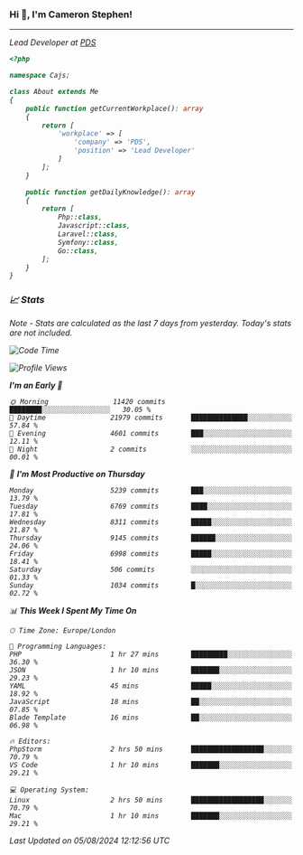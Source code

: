 ### Hi 👋, I'm Cameron Stephen!
<hr>
<p><em>Lead Developer at <a href="https://prindatasolutions.co.uk">PDS</a></p>


```php
<?php

namespace Cajs;

class About extends Me
{
    public function getCurrentWorkplace(): array
    {
        return [
            'workplace' => [
                'company' => 'PDS',
                'position' => 'Lead Developer'
            ]
        ];
    }

    public function getDailyKnowledge(): array
    {
        return [
            Php::class,
            Javascript::class,
            Laravel::class,
            Symfony::class,
            Go::class,
        ];
    }
}
```

### 📈 Stats
<p><em>Note - Stats are calculated as the last 7 days from yesterday. Today's stats are not included.</em></p>


<!--START_SECTION:waka-->
![Code Time](http://img.shields.io/badge/Code%20Time-3%2C889%20hrs%2047%20mins-blue)

![Profile Views](http://img.shields.io/badge/Profile%20Views-0-blue)

**I'm an Early 🐤** 

```text
🌞 Morning                11420 commits       ████████░░░░░░░░░░░░░░░░░   30.05 % 
🌆 Daytime                21979 commits       ██████████████░░░░░░░░░░░   57.84 % 
🌃 Evening                4601 commits        ███░░░░░░░░░░░░░░░░░░░░░░   12.11 % 
🌙 Night                  2 commits           ░░░░░░░░░░░░░░░░░░░░░░░░░   00.01 % 
```
📅 **I'm Most Productive on Thursday** 

```text
Monday                   5239 commits        ███░░░░░░░░░░░░░░░░░░░░░░   13.79 % 
Tuesday                  6769 commits        ████░░░░░░░░░░░░░░░░░░░░░   17.81 % 
Wednesday                8311 commits        █████░░░░░░░░░░░░░░░░░░░░   21.87 % 
Thursday                 9145 commits        ██████░░░░░░░░░░░░░░░░░░░   24.06 % 
Friday                   6998 commits        █████░░░░░░░░░░░░░░░░░░░░   18.41 % 
Saturday                 506 commits         ░░░░░░░░░░░░░░░░░░░░░░░░░   01.33 % 
Sunday                   1034 commits        █░░░░░░░░░░░░░░░░░░░░░░░░   02.72 % 
```


📊 **This Week I Spent My Time On** 

```text
🕑︎ Time Zone: Europe/London

💬 Programming Languages: 
PHP                      1 hr 27 mins        █████████░░░░░░░░░░░░░░░░   36.30 % 
JSON                     1 hr 10 mins        ███████░░░░░░░░░░░░░░░░░░   29.23 % 
YAML                     45 mins             █████░░░░░░░░░░░░░░░░░░░░   18.92 % 
JavaScript               18 mins             ██░░░░░░░░░░░░░░░░░░░░░░░   07.85 % 
Blade Template           16 mins             ██░░░░░░░░░░░░░░░░░░░░░░░   06.98 % 

🔥 Editors: 
PhpStorm                 2 hrs 50 mins       ██████████████████░░░░░░░   70.79 % 
VS Code                  1 hr 10 mins        ███████░░░░░░░░░░░░░░░░░░   29.21 % 

💻 Operating System: 
Linux                    2 hrs 50 mins       ██████████████████░░░░░░░   70.79 % 
Mac                      1 hr 10 mins        ███████░░░░░░░░░░░░░░░░░░   29.21 % 
```


 Last Updated on 05/08/2024 12:12:56 UTC
<!--END_SECTION:waka-->
